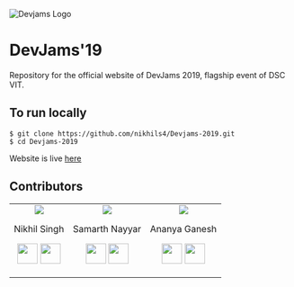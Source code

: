 ![Devjams Logo](https://devfest19.netlify.com/assets/logo.png)

# DevJams'19 

Repository for the official website of DevJams 2019, flagship event of DSC VIT.

## To run locally

    $ git clone https://github.com/nikhils4/Devjams-2019.git
    $ cd Devjams-2019

Website is live [here](https://devjams.dscvit.com "DevJams Website")

## Contributors

<table>
<tr align="center">


<td>
<img src="https://avatars2.githubusercontent.com/u/30321610?s=200&v=4" />

Nikhil Singh

<p align="center">
<a href = "https://github.com/nikhils4"><img src = "http://www.iconninja.com/files/241/825/211/round-collaboration-social-github-code-circle-network-icon.svg" width="36" height = "36"/></a>
<a href = "https://www.linkedin.com/in/nikhils4/"><img src = "http://www.iconninja.com/files/863/607/751/network-linkedin-social-connection-circular-circle-media-icon.svg" width="36" height="36"/></a>
</p>
</td>


<td>
<img src="https://avatars2.githubusercontent.com/u/25741135?s=200&v=4" />

Samarth Nayyar

<p align="center">
<a href = "https://github.com/samarthdesigns"><img src = "http://www.iconninja.com/files/241/825/211/round-collaboration-social-github-code-circle-network-icon.svg" width="36" height = "36"/></a>
<a href = "https://www.linkedin.com/in/samarth-nayyar-20816711b/"><img src = "http://www.iconninja.com/files/863/607/751/network-linkedin-social-connection-circular-circle-media-icon.svg" width="36" height="36"/></a>
</p>
</td>
<td>


<img src="https://avatars2.githubusercontent.com/u/43914142?s=200&v=4" />

Ananya Ganesh

<p align="center">
<a href = "https://github.com/smarter23"><img src = "http://www.iconninja.com/files/241/825/211/round-collaboration-social-github-code-circle-network-icon.svg" width="36" height = "36"/></a>
<a href = "https://www.linkedin.com/in/ananya-ganesh/"><img src = "http://www.iconninja.com/files/863/607/751/network-linkedin-social-connection-circular-circle-media-icon.svg" width="36" height="36"/></a>
</p>
</td>
</tr>
  </table>
